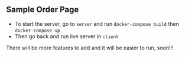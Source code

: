 ## Sample Order Page
- To start the server, go to `server` and run `docker-compose build` then `docker-compose up`
- Then go back and run live server in `client`

There will be more features to add and it will be easier to run, soon!!!
